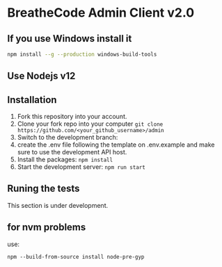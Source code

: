 # BreatheCode Admin Client v2.0

## If you use Windows install it

```bash
npm install --g --production windows-build-tools
```

## Use Nodejs v12

## Installation

1. Fork this repository into your account.
2. Clone your fork repo into your computer `git clone https://github.com/<your_github_username>/admin`
3. Switch to the development branch:
4. create the .env file following the template on .env.example and make sure to use the development API host.
5. Install the packages: `npm install`
6. Start the development server: `npm run start`

## Runing the tests

This section is under development.


## for nvm problems 
use:
```
npm --build-from-source install node-pre-gyp
```
